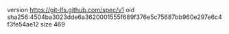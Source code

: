 version https://git-lfs.github.com/spec/v1
oid sha256:4504ba3023dde6a3620001555f689f376e5c75687bb960e297e6c4f3fe54ae12
size 469

